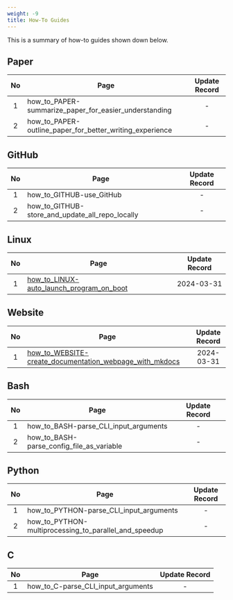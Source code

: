 ```yaml
---
weight: -9
title: How-To Guides
---
```


This is a summary of how-to guides shown down below.

## Paper

| No  | Page                                                     | Update Record |
| :-: | -----------                                              | :-----------: |
| 1   | how_to_PAPER-summarize_paper_for_easier_understanding    | -             |
| 2   | how_to_PAPER-outline_paper_for_better_writing_experience | -             |

## GitHub

| No  | Page                                            | Update Record |
| :-: | -----------                                     | :-----------: |
| 1   | how_to_GITHUB-use_GitHub                        | -             |
| 2   | how_to_GITHUB-store_and_update_all_repo_locally | -             |

## Linux

| No  | Page                                                                                    | Update Record |
| :-: | -----------                                                                             | :-----------: |
| 1   | [how_to_LINUX-auto_launch_program_on_boot](how_to_LINUX-auto_launch_program_on_boot.md) | 2024-03-31    |

## Website

| No  | Page                                                                                                                    | Update Record |
| :-: | -----------                                                                                                             | :-----------: |
| 1   | [how_to_WEBSITE-create_documentation_webpage_with_mkdocs](how_to_WEBSITE-create_documentation_website_with_mkdocs.md)   | 2024-03-31    |

## Bash

| No  | Page                                      | Update Record |
| :-: | -----------                               | :-----------: |
| 1   | how_to_BASH-parse_CLI_input_arguments     | -             |
| 2   | how_to_BASH-parse_config_file_as_variable | -             |

## Python

| No  | Page                                                  | Update Record |
| :-: | -----------                                           | :-----------: |
| 1   | how_to_PYTHON-parse_CLI_input_arguments               | -             |
| 2   | how_to_PYTHON-multiprocessing_to_parallel_and_speedup | -             |

## C

| No  | Page                               | Update Record |
| :-: | -----------                        | :-----------: |
| 1   | how_to_C-parse_CLI_input_arguments | -             |
